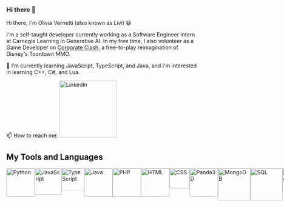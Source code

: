 ### Hi there 👋

Hi there, I'm Olivia Vernetti (also known as Livi) 😄

I'm a self-taught developer currently working as a Software Engineer intern at Carnegie Learning in Generative AI. In my free time, I also volunteer as a Game Developer on [Corporate Clash](https://corporateclash.net/), a free-to-play reimagination of Disney's Toontown MMO.

🌱 I’m currently learning JavaScript, TypeScript, and Java, and I'm interested in learning C++, C#, and Lua.

📫 How to reach me: [<img src="https://www.learninglight.com/wp-content/uploads/2017/06/linkedin.png" alt="LinkedIn" title="LinkedIn" width="150"/>](https://www.linkedin.com/in/olivia-vernetti/)

## My Tools and Languages
<div style="display: flex; justify-content: space-between;">
  <img src="https://upload.wikimedia.org/wikipedia/commons/thumb/c/cf/Python_logo_51.svg/1200px-Python_logo_51.svg.png" alt="Python" title="Python" width="75"/>
  <img src="https://static.vecteezy.com/system/resources/previews/027/127/463/original/javascript-logo-javascript-icon-transparent-free-png.png" alt="JavaScript" title="JavaScript" width="70"/>
  <img src="https://upload.wikimedia.org/wikipedia/commons/thumb/4/4c/Typescript_logo_2020.svg/2048px-Typescript_logo_2020.svg.png" alt="TypeScript" title="TypeScript" width="60"/>
  <img src="https://cdn.iconscout.com/icon/free/png-256/free-java-60-1174953.png?f=webp" alt="Java" title="Java" width="75"/>
  <img src="https://cdn.worldvectorlogo.com/logos/php-1.svg" alt="PHP" title="PHP" width="75"/>
  <img src="https://upload.wikimedia.org/wikipedia/commons/thumb/6/61/HTML5_logo_and_wordmark.svg/1200px-HTML5_logo_and_wordmark.svg.png" alt="HTML" title="HTML" width="75"/>
  <img src="https://upload.wikimedia.org/wikipedia/commons/d/d5/CSS3_logo_and_wordmark.svg" alt="CSS" title="CSS" width="53">
  <img src="https://discourse.panda3d.org/uploads/default/original/2X/7/73e66ac19bebab6744fe1809e1473fb4daa02f8e.png" alt="Panda3D" title="Panda3D" width="75"/>
  <img src="https://1000logos.net/wp-content/uploads/2020/08/MongoDB-Logo.png" alt="MongoDB" title="MongoDB" width="85"/>
  <img src="https://upload.wikimedia.org/wikipedia/commons/8/87/Sql_data_base_with_logo.png" alt="SQL" title="SQL" width="85"/>
  <img src="https://carleton.ca/scs/wp-content/uploads/vscode-1.png" alt="VSCode" title="VSCode" width="60"/>
  <img src="https://upload.wikimedia.org/wikipedia/commons/thumb/1/1d/PyCharm_Icon.svg/1024px-PyCharm_Icon.svg.png" alt="PyCharm" title="PyCharm" width="65"/>
</div>




<!--
**overnetti/overnetti** is a ✨ _special_ ✨ repository because its `README.md` (this file) appears on your GitHub profile.

Here are some ideas to get you started:

- 🔭 I’m currently working on ...
- 🌱 I’m currently learning ...
- 👯 I’m looking to collaborate on ...
- 🤔 I’m looking for help with ...
- 💬 Ask me about ...
- 📫 How to reach me: ...
- 😄 Pronouns: ...
- ⚡ Fun fact: ...
-->
